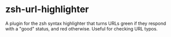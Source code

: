 zsh-url-highlighter
===================

A plugin for the zsh syntax highlighter that turns URLs green if they respond with a "good" status, and red otherwise. Useful for checking URL typos.